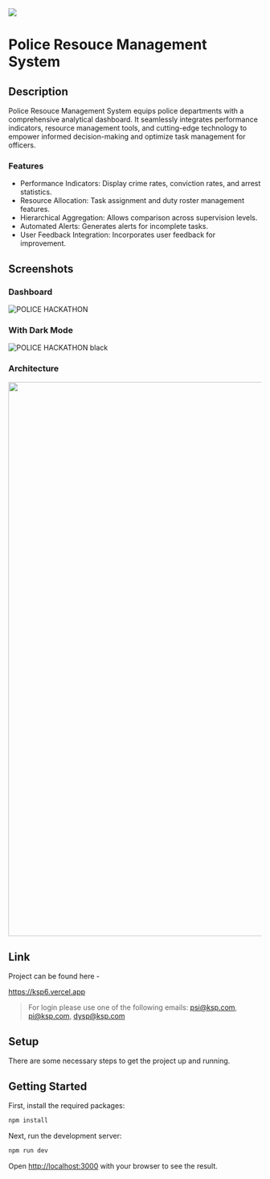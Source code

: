 <a href="https://ksp6.vercel.app/" target="_blank">
<img src="https://github.com/anmolwadhwaxx/ksp5/assets/94642300/12c30b32-1135-48a9-927a-b2308e8ecd33">
</a>

# Police Resouce Management System

## Description

Police Resouce Management System equips police departments with a comprehensive analytical dashboard. It seamlessly integrates performance indicators, resource management tools, and cutting-edge technology to empower informed decision-making and optimize task management for officers.

### Features

- Performance Indicators: Display crime rates, conviction rates, and arrest statistics.
- Resource Allocation: Task assignment and duty roster management features.
- Hierarchical Aggregation: Allows comparison across supervision levels.
- Automated Alerts: Generates alerts for incomplete tasks.
- User Feedback Integration: Incorporates user feedback for improvement.

## Screenshots

### Dashboard
![POLICE HACKATHON](https://github.com/anmolwadhwaxx/ksp5/assets/94642300/80354546-3746-4d44-b14d-d4a60228efa7)

### With Dark Mode
![POLICE HACKATHON black](https://github.com/anmolwadhwaxx/ksp5/assets/94642300/81baf2cc-6f9c-40aa-8efc-9ae0a194c361)

### Architecture
<img src="https://github.com/anmolwadhwaxx/ksp5/assets/94642300/7a5c9b14-729b-4224-92f6-78640a60eb0b" width="1100">

## Link

Project can be found here - <a href ="https://ksp6.vercel.app/"><p>https://ksp6.vercel.app</p></a>
> For login please use one of the following emails: psi@ksp.com, pi@ksp.com, dysp@ksp.com


## Setup

There are some necessary steps to get the project up and running.

## Getting Started

First, install the required packages:

```bash
npm install
```

Next, run the development server:

```bash
npm run dev
```

Open [http://localhost:3000](http://localhost:3000) with your browser to see the result.
